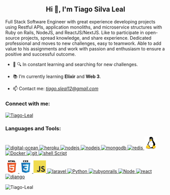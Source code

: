 <h2 align="center">Hi 👋, I'm Tiago Silva Leal</h2>

Full Stack Software Engineer with great experience developing projects using Restful APIs, application monoliths, and microservice structures with Ruby on Rails, NodeJS, and ReactJS/NextJS. Like to participate in open-source projects, spread knowledge, and share experience. Dedicated professional and moves to new challenges, easy to teamwork. Able to add value to his assignments and work with passion and enthusiasm to ensure a positive and successful outcome.

- 🔭 🔍 In constant learning and searching for new challenges.

- 📚 I’m currently learning **Elixir** and **Web 3**.

- 📫 Contact me: *tiago.sleal12@gmail.com*


<h3 align="left">Connect with me:</h3>
<p align="left">
  <a href="https://www.linkedin.com/in/tiagosleal" target="blank"><img align="center" src="https://www.vectorlogo.zone/logos/linkedin/linkedin-icon.svg" alt="Tiago-Leal" height="30" width="40" /></a>
</p>
 
<h3 align="left">Languages and Tools:</h3>
<p align="left">
  <a href="https://www.digitalocean.com" target="_blank">
    <img src="https://www.vectorlogo.zone/logos/digitalocean/digitalocean-official.svg" alt="digital-ocean" width="50" height="40"/>
  </a>
  <a href="https://heroku.com" target="_blank">
    <img src="https://www.vectorlogo.zone/logos/heroku/heroku-icon.svg" alt="heroku" width="40" height="40"/>
  </a>
  <a href="https://www.postgresql.org/" target="_blank">
    <img src="https://www.vectorlogo.zone/logos/postgresql/postgresql-icon.svg" alt="nodejs" width="40" height="40"/>
  </a>
  <a href="https://www.mysql.com/" target="_blank">
    <img src="https://www.vectorlogo.zone/logos/mysql/mysql-icon.svg" alt="nodejs" width="40" height="40"/>
  </a>
  <a href="https://www.mongodb.com/" target="_blank">
    <img src="https://www.vectorlogo.zone/logos/mongodb/mongodb-icon.svg" alt="mongodb" width="40" height="40"/>
  </a>
  <a href="https://redis.io/" target="_blank">
    <img src="https://www.vectorlogo.zone/logos/redis/redis-icon.svg" alt="redis" width="40" height="40"/>
  </a>
  <a href="https://www.linux.org/" target="_blank">
    <img src="https://raw.githubusercontent.com/devicons/devicon/master/icons/linux/linux-original.svg" alt="linux" width="40" height="40"/>
  </a>
  <a href="https://www.docker.com/" target="_blank">
    <img src="https://www.vectorlogo.zone/logos/docker/docker-official.svg" alt="Docker" width="40" height="40"/>
  </a>
  <a href="https://git-scm.com/" target="_blank"> 
    <img src="https://www.vectorlogo.zone/logos/git-scm/git-scm-icon.svg" alt="git" width="40" height="40"/> 
  </a>
  <a href="https://www.linux.org/" target="_blank">
    <img src="https://www.vectorlogo.zone/logos/gnu_bash/gnu_bash-icon.svg" alt="shell Script" width="40" height="40"/>
  </a>
</p>
<p align="left">
  <a href="https://www.w3.org/html/" target="_blank"> 
    <img src="https://raw.githubusercontent.com/devicons/devicon/master/icons/html5/html5-original-wordmark.svg" alt="html5" width="40" height="40"/> 
  </a>
  <a href="https://www.w3schools.com/css/" target="_blank"> 
    <img src="https://raw.githubusercontent.com/devicons/devicon/master/icons/css3/css3-original-wordmark.svg" alt="css3" width="40" height="40"/> 
  </a> 
  <a href="https://developer.mozilla.org/en-US/docs/Web/JavaScript" target="_blank">
    <img src="https://raw.githubusercontent.com/devicons/devicon/master/icons/javascript/javascript-original.svg" alt="javascript" width="40" height="40"/>
  </a>
  <a href="https://www.php.net/" target="_blank">
    <img src="https://www.vectorlogo.zone/logos/php/php-icon.svg" alt="laravel" width="40" height="40"/>
  </a>
  <a href="https://www.python.org/" target="_blank">
    <img src="https://www.vectorlogo.zone/logos/python/python-icon.svg" alt="Python" width="40" height="40"/>
  </a>
  <a href="https://rubyonrails.org/" target="_blank">
    <img src="https://www.vectorlogo.zone/logos/ruby-lang/ruby-lang-icon.svg" alt="rubyonrails" width="40" height="40"/>
  </a>
  <a href="https://nodejs.org" target="_blank">
    <img src="https://www.vectorlogo.zone/logos/nodejs/nodejs-horizontal.svg" alt="Node" width="90" height="40"/>
  </a>
  <a href="https://reactjs.org/" target="_blank">
    <img src="https://www.vectorlogo.zone/logos/reactjs/reactjs-icon.svg" alt="react" width="40" height="40"/>
  </a>
  <a href="https://www.djangoproject.com/" target="_blank">
    <img src="https://www.vectorlogo.zone/logos/djangoproject/djangoproject-icon.svg" alt="django" width="40" height="40"/>
  </a>
</p>

<p>
  <img align="center" src="https://github-readme-stats.vercel.app/api?username=tiagoleal&show_icons=true&locale=en" alt="Tiago-Leal" />
</p>
